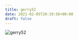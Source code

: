 ```yaml
---
title: gerry52
date: 2021-02-05T20:19:56+00:00
draft: false
---
```


![gerry52](/images/2018f.jpeg)

